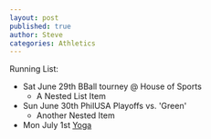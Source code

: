 ```yaml
---
layout: post
published: true
author: Steve
categories: Athletics
---
```

Running List: 

* Sat June 29th BBall tourney @ House of Sports
  * A Nested List Item
* Sun June 30th PhilUSA Playoffs vs. 'Green'
  * Another Nested Item
* Mon July 1st [Yoga](https://www.instagram.com/tvyogi)
 
  
